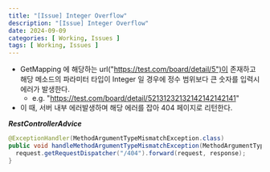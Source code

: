 ```yaml
---
title: "[Issue] Integer Overflow"
description: "[Issue] Integer Overflow"
date: 2024-09-09
categories: [ Working, Issues ]
tags: [ Working, Issues ]
---
```


- GetMapping 에 해당하는 url("https://test.com/board/detail/5")이 존재하고 해당 메소드의 파라미터 타입이 Integer 일 경우에 정수 범위보다 큰 숫자를 입력시 에러가 발생한다.   
  - e.g. "https://test.com/board/detail/52131232132142142142141"  
- 이 때, 서버 내부 에러발생하며 해당 에러를 잡아 404 페이지로 리턴한다. 


***RestControllerAdvice***

```java
@ExceptionHandler(MethodArgumentTypeMismatchException.class)
public void handleMethodArgumentTypeMismatchException(MethodArgumentTypeMismatchException e, HttpServletRequest request, HttpServletResponse response) throws IOException, ServletException {
  request.getRequestDispatcher("/404").forward(request, response);
}
```

